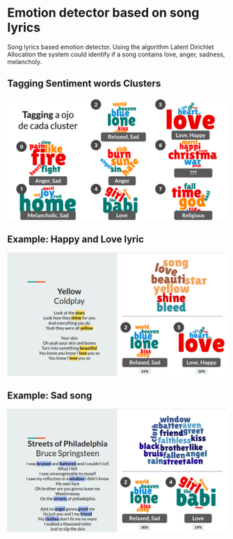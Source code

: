 # Emotion detector based on song lyrics
Song lyrics based emotion detector. Using the algorithm Latent Dirichlet Allocation the system could identify if a song contains love, anger, sadness, melancholy.

## Tagging Sentiment words Clusters
![alt text](https://github.com/francarranza/Emotion-recognition-from-lyrics/raw/master/report/tagging.png)

## Example: Happy and Love lyric
![alt text](https://github.com/francarranza/Emotion-recognition-from-lyrics/raw/master/report/happy_analysis.png)

## Example: Sad song
![alt text](https://github.com/francarranza/Emotion-recognition-from-lyrics/raw/master/report/sad_analysis.png)

